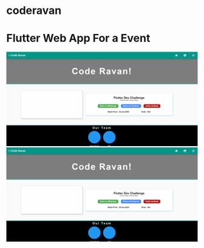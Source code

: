 # coderavan
# Flutter Web App For a Event
<img src="https://github.com/yashshukla0918/coderavan/blob/master/img/3.png" alt="image-1">

<img src="https://github.com/yashshukla0918/coderavan/blob/master/img/1.png" alt="image-1">
